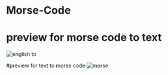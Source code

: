# Morse-Code


# preview for morse code to text
![english to](https://user-images.githubusercontent.com/43149109/85971183-10966900-b9ea-11ea-9421-08eab1cc599f.png)

#preview for text to morse code
![morse](https://user-images.githubusercontent.com/43149109/85971188-12602c80-b9ea-11ea-92cb-1051e63bc0ac.png)
